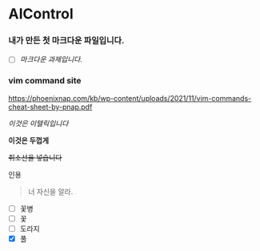 # AIControl

### 내가 만든 첫 마크다운 파일입니다.

- [ ] *마크다운 과제입니다.*

### vim command site

<a>https://phoenixnap.com/kb/wp-content/uploads/2021/11/vim-commands-cheat-sheet-by-pnap.pdf

*이것은 이텔릭입니다*

**이것은 두껍게**

~~취소선을 넣습니다~~

인용

>너 자신을 알라.


- [ ] 꽃병
- [ ] 꽃
- [ ] 도라지
- [x] 풀
